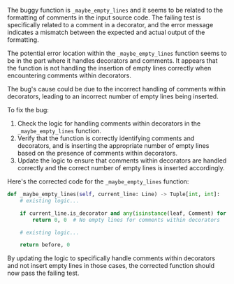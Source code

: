 The buggy function is `_maybe_empty_lines` and it seems to be related to the formatting of comments in the input source code. The failing test is specifically related to a comment in a decorator, and the error message indicates a mismatch between the expected and actual output of the formatting.

The potential error location within the `_maybe_empty_lines` function seems to be in the part where it handles decorators and comments. It appears that the function is not handling the insertion of empty lines correctly when encountering comments within decorators.

The bug's cause could be due to the incorrect handling of comments within decorators, leading to an incorrect number of empty lines being inserted.

To fix the bug:
1. Check the logic for handling comments within decorators in the `_maybe_empty_lines` function.
2. Verify that the function is correctly identifying comments and decorators, and is inserting the appropriate number of empty lines based on the presence of comments within decorators.
3. Update the logic to ensure that comments within decorators are handled correctly and the correct number of empty lines is inserted accordingly.

Here's the corrected code for the `_maybe_empty_lines` function:

```python
def _maybe_empty_lines(self, current_line: Line) -> Tuple[int, int]:
    # existing logic...

    if current_line.is_decorator and any(isinstance(leaf, Comment) for leaf in current_line.leaves):
        return 0, 0  # No empty lines for comments within decorators

    # existing logic...

    return before, 0
```

By updating the logic to specifically handle comments within decorators and not insert empty lines in those cases, the corrected function should now pass the failing test.
